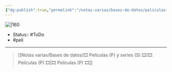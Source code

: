 ```yaml
---
{"dg-publish":true,"permalink":"/notas-varias/bases-de-datos/peliculas-p-y-series-s/p-olvidate-de-mi/"}
---
```



![|160](https://m.media-amazon.com/images/M/MV5BMTY4NzcwODg3Nl5BMl5BanBnXkFtZTcwNTEwOTMyMw@@._V1_SX300.jpg)

- Status:: #ToDo 
- #peli 

---

> [[Notas varias/Bases de datos/🎞️ Películas (P) y series (S) 🎞️/🎞️ Películas (P) 🎞️\|🎞️ Películas (P) 🎞️]]